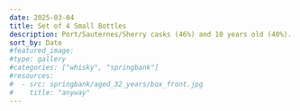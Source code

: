 ```yaml
---
date: 2025-03-04
title: Set of 4 Small Bottles
description: Port/Sauternes/Sherry casks (46%) and 10 years old (40%). 100 mL each.
sort_by: Date
#featured_image: 
#type: gallery
#categories: ["whisky", "springbank"]
#resources:
#  - src: springbank/aged_32_years/box_front.jpg
#    title: "anyway"
---
```

